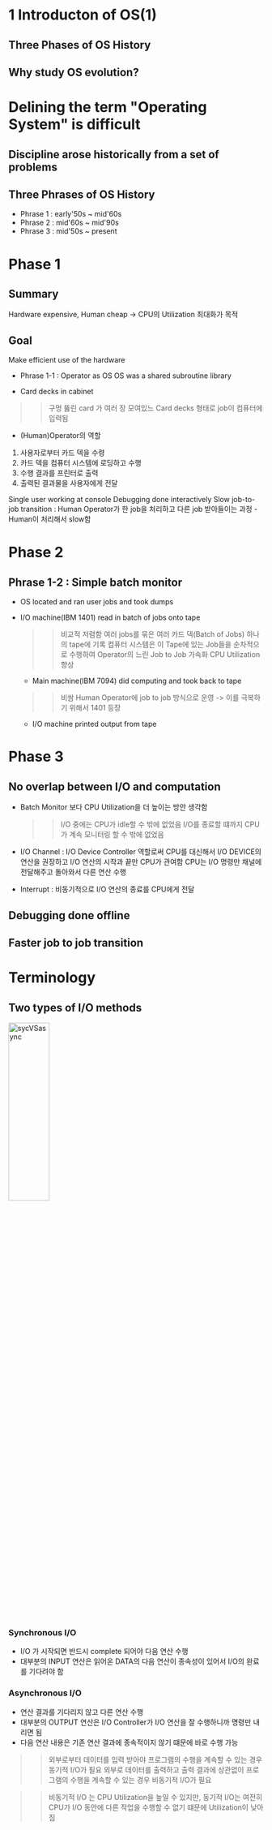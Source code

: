 1 Introducton of OS(1)
======================

Three Phases of OS History
--------------------------

Why study OS evolution?
-----------------------
# Delining the term "Operating System" is difficult
 ## Discipline arose historically from a set of problems
 
Three Phrases of OS History
---------------------------
- Phrase 1 : early'50s ~ mid'60s
- Phrase 2 : mid'60s ~ mid'90s
- Phrase 3 : mid'50s ~ present

# Phase 1
## Summary
 Hardware expensive, Human cheap -> CPU의 Utilization 최대화가 목적
 
## Goal 
 Make efficient use of the hardware
 
 + Phrase 1-1 : Operator as OS
 OS was a shared subroutine library
  - Card decks in cabinet 
  >> 구멍 뚫린 card 가 여러 장 모여있느 Card decks 형태로 job이 컴퓨터에 입력됨
  * (Human)Operator의 역할
  1. 사용자로부터 카드 덱을 수령 
  2. 카드 덱을 컴퓨터 시스템에 로딩하고 수행
  3. 수행 결과를 프린터로 출력
  4. 출력된 결과물을 사용자에게 전달
  
  
 Single user working at console
 Debugging done interactively
 Slow job-to-job transition : Human Operator가 한 job을 처리하고 다른 job 받아들이는 과정
    - Human이 처리해서 slow함
    

# Phase 2
## Phrase 1-2 : Simple batch monitor
- OS located and ran user jobs and took dumps
- I/O machine(IBM 1401) read in batch of jobs onto tape 
   >> 비교적 저렴함
   >> 여러 jobs를 묶은 여러 카드 덱(Batch of Jobs) 하나의 tape에 기록
   >> 컴퓨터 시스템은 이 Tape에 있는 Job들을 순차적으로 수행하여 Operator의 느린 Job to Job 가속화
   >> CPU Utilization 향상
   
  - Main machine(IBM 7094) did computing and took back to tape
  >> 비쌈
  >> Human Operator에 job to job 방식으로 운영 -> 이를 극복하기 위해서 1401 등장
  
  - I/O machine printed output from tape
  
  
# Phase 3
## No overlap between I/O and computation
- Batch Monitor 보다 CPU Utilization을 더 높이는 방안 생각함 
  >> I/O 중에는 CPU가 idle할 수 밖에 없었음
  >> I/O를 종료할 떄까지 CPU가 계속 모니터링 할 수 밖에 없었음
  
- I/O Channel : I/O Device Controller 역할로써 CPU를 대신해서 I/O DEVICE의 연산을 권장하고 
                I/O 연산의 시작과 끝만 CPU가 관여함
                CPU는 I/O 명령만 채널에 전달해주고 돌아와서 다른 연산 수행 
- Interrupt : 비동기적으로 I/O 연산의 종료를 CPU에게 전달
  
## Debugging done offline
## Faster job to job transition
  
  
# Terminology
## Two types of I/O methods

<img src="C:\Programming\pic/sync1.jpg" width="40%" height="30%" title="sycVSasync"></img>

### Synchronous I/O
- I/O 가 시작되면 반드시 complete 되어야 다음 연산 수행
- 대부분의 INPUT 연산은 읽어온 DATA의 다음 연산이 종속성이 있어서 I/O의 완료를 기다려야 함
    
### Asynchronous I/O
- 연산 결과를 기다리지 않고 다른 연산 수행
- 대부분의 OUTPUT 연산은 I/O Controller가 I/O 연산을 잘 수행하니까 명령만 내리면 됨
- 다음 연산 내용은 기존 연산 결과에 종속적이지 않기 떄문에 바로 수행 가능

>> 외부로부터 데이터를 입력 받아야 프로그램의 수행을 계속할 수 있는 경우 동기적 I/O가 필요
    외부로 데이터를 출력하고 출력 결과에 상관없이 프로그램의 수행을 계속할 수 있는 경우 비동기적 I/O가 필요
       
>> 비동기적 I/O 는 CPU Utilization을 높일 수 있지만, 동기적 I/O는 여전히 CPU가 I/O 동안에
    다른 작업을 수행할 수 없기 떄문에 Utilization이 낮아짐
       

    
  
  
  
  
  
  
  
  
  
  